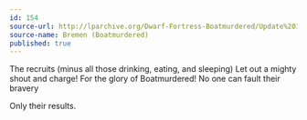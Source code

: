 ```yaml
---
id: 154
source-url: http://lparchive.org/Dwarf-Fortress-Boatmurdered/Update%201-20/
source-name: Bremen (Boatmurdered)
published: true
---
```


<p>The recruits (minus all those drinking, eating, and sleeping) Let out a mighty shout and charge! For the glory of Boatmurdered! No one can fault their bravery</p>

<p>Only their results.</p>
 


